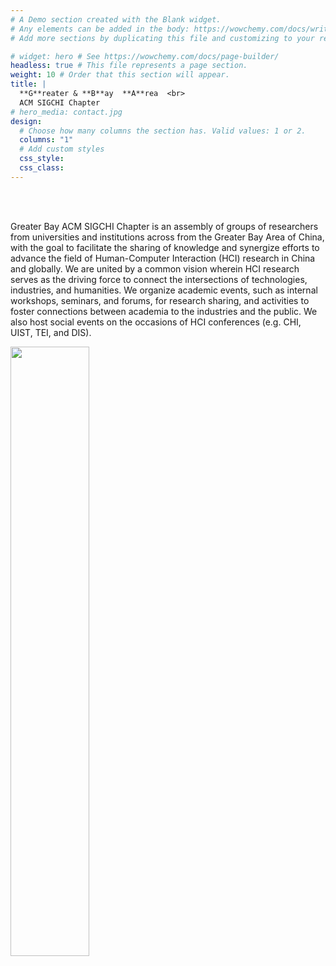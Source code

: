 ```yaml
---
# A Demo section created with the Blank widget.
# Any elements can be added in the body: https://wowchemy.com/docs/writing-markdown-latex/
# Add more sections by duplicating this file and customizing to your requirements.

# widget: hero # See https://wowchemy.com/docs/page-builder/
headless: true # This file represents a page section.
weight: 10 # Order that this section will appear.
title: |
  **G**reater & **B**ay  **A**rea  <br>
  ACM SIGCHI Chapter
# hero_media: contact.jpg
design:
  # Choose how many columns the section has. Valid values: 1 or 2.
  columns: "1"
  # Add custom styles
  css_style:
  css_class:
---
```


<br>

<!-- <div style="text-align: center; ">
<strong>Make Computing More Accessible and Usable to Everyone</strong>
</div> -->

<br>

Greater Bay ACM SIGCHI Chapter is an assembly of groups of researchers from universities and institutions across from the Greater Bay Area of China, with the goal to facilitate the sharing of knowledge and synergize efforts to advance the field of Human-Computer Interaction (HCI) research in China and globally. We are united by a common vision wherein HCI research serves as the driving force to connect the intersections of technologies, industries, and humanities. We organize academic events, such as internal workshops, seminars, and forums, for research sharing, and activities to foster connections between academia to the industries and the public. We also host social events on the occasions of HCI conferences (e.g. CHI, UIST, TEI, and DIS).
        
<img src="./home/logo2.jpg" width = 50% style=" margin-left: auto; margin-right: auto; align: center">

<div style="display: flex; justify-content: center">

<!-- <div style="margin: 10px">
{{% cta cta_link="./about/" cta_text="About →" %}}
</div> -->

<!-- <div style="margin: 20px">
{{% cta cta_link="./people/" cta_text="Meet the team →" %}}
</div> -->

</div>
